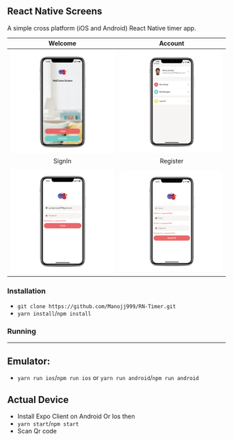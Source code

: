 ## React Native Screens

A simple cross platform (iOS and Android) React Native timer app.

<!-- ![Image](./assets/Timer1.png) ![Image](./assets/Timer2.png) -->

|       Welcome       |       Account       |
| :-----------------: | :-----------------: |
| ![](./assets/1.png) | ![](./assets/4.png) |
|       SignIn        |      Register       |
|                     |                     |
| ![](./assets/2.png) | ![](./assets/3.png) |

### Installation

- `git clone https://github.com/Manojj999/RN-Timer.git`
- `yarn install`/`npm install`

### Running

---

## Emulator:

- `yarn run ios`/`npm run ios` or `yarn run android`/`npm run android`

## Actual Device

- Install Expo Client on Android Or Ios then
- `yarn start`/`npm start`
- Scan Qr code
